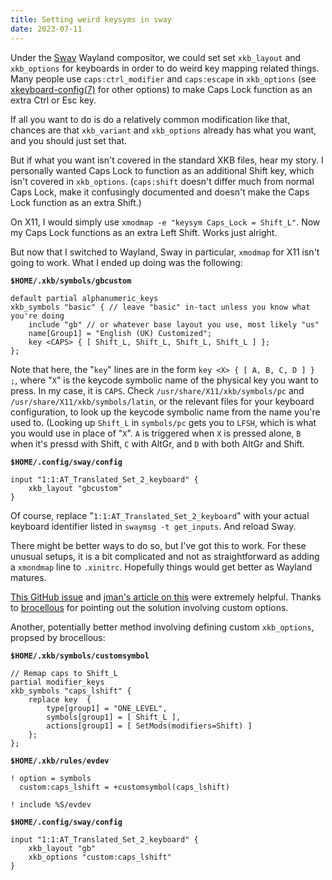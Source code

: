 ```yaml
---
title: Setting weird keysyms in sway
date: 2023-07-11
---
```


Under the [Sway](https://swaywm.org/) Wayland compositor, we could set
set `xkb_layout` and `xkb_options` for keyboards in order to do weird
key mapping related things. Many people use `caps:ctrl_modifier` and
`caps:escape` in `xkb_options` (see
[xkeyboard-config(7)](https://man.openbsd.org/xkeyboard-config) for
other options) to make Caps Lock function as an extra Ctrl or Esc key.

If all you want to do is do a relatively common modification like that,
chances are that `xkb_variant` and `xkb_options` already has what you
want, and you should just set that.

But if what you want isn't covered in the standard XKB files, hear my
story. I personally wanted Caps Lock to function as an additional Shift
key, which isn't covered in `xkb_options`. (`caps:shift` doesn't differ
much from normal Caps Lock, make it confusingly documented and doesn't
make the Caps Lock function as an extra Shift.)

On X11, I would simply use `xmodmap -e "keysym Caps_Lock = Shift_L"`.
Now my Caps Lock functions as an extra Left Shift. Works just alright.

But now that I switched to Wayland, Sway in particular, `xmodmap` for
X11 isn't going to work. What I ended up doing was the following:

**`$HOME/.xkb/symbols/gbcustom`**

    default partial alphanumeric_keys
    xkb_symbols "basic" { // leave "basic" in-tact unless you know what you're doing
        include "gb" // or whatever base layout you use, most likely "us"
        name[Group1] = "English (UK) Customized";
        key <CAPS> { [ Shift_L, Shift_L, Shift_L, Shift_L ] };
    };

Note that here, the "`key`" lines are in the form
`key <X> { [ A, B, C, D ] } ;`, where "`X`" is the keycode symbolic name
of the physical key you want to press. In my case, it is `CAPS`. Check
`/usr/share/X11/xkb/symbols/pc` and `/usr/share/X11/xkb/symbols/latin`,
or the relevant files for your keyboard configuration, to look up the
keycode symbolic name from the name you're used to. (Looking up
`Shift_L` in `symbols/pc` gets you to `LFSH`, which is what you would
use in place of "`X`". `A` is triggered when `X` is pressed alone, `B`
when it's pressd with Shift, `C` with AltGr, and `D` with both AltGr and
Shift.

**`$HOME/.config/sway/config`**

    input "1:1:AT_Translated_Set_2_keyboard" {
        xkb_layout "gbcustom"
    }

Of course, replace "`1:1:AT_Translated_Set_2_keyboard`" with your actual
keyboard identifier listed in `swaymsg -t get_inputs`. And reload Sway.

There might be better ways to do so, but I've got this to work. For
these unusual setups, it is a bit complicated and not as straightforward
as adding a `xmondmap` line to `.xinitrc`. Hopefully things would get
better as Wayland matures.

[This GitHub issue](https://github.com/swaywm/sway/issues/4250) and
[jman's article on
this](https://www.city17.xyz/keychron/#xkb-here-be-dragons) were
extremely helpful. Thanks to [brocellous](https://sr.ht/~brocellous) for
pointing out the solution involving custom options.

Another, potentially better method involving defining custom
`xkb_options`, propsed by brocellous:

**`$HOME/.xkb/symbols/customsymbol`**

    // Remap caps to Shift_L
    partial modifier_keys
    xkb_symbols "caps_lshift" {
        replace key  {
            type[group1] = "ONE_LEVEL",
            symbols[group1] = [ Shift_L ],
            actions[group1] = [ SetMods(modifiers=Shift) ]
        };
    };

**`$HOME/.xkb/rules/evdev`**

    ! option = symbols
      custom:caps_lshift = +customsymbol(caps_lshift)

    ! include %S/evdev

**`$HOME/.config/sway/config`**

    input "1:1:AT_Translated_Set_2_keyboard" {
        xkb_layout "gb"
        xkb_options "custom:caps_lshift"
    }
